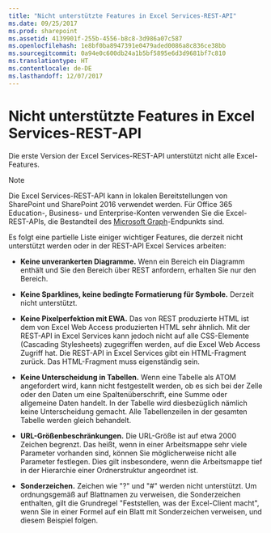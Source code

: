 ```yaml
---
title: "Nicht unterstützte Features in Excel Services-REST-API"
ms.date: 09/25/2017
ms.prod: sharepoint
ms.assetid: 4139901f-255b-4556-b8c8-3d986a07c587
ms.openlocfilehash: 1e8bf0ba8947391e0479aded0086a8c836ce38bb
ms.sourcegitcommit: 0a94e0c600db24a1b5bf5895e6d3d9681bf7c810
ms.translationtype: HT
ms.contentlocale: de-DE
ms.lasthandoff: 12/07/2017
---
```

# <a name="unsupported-features-in-excel-services-rest-api"></a>Nicht unterstützte Features in Excel Services-REST-API

Die erste Version der Excel Services-REST-API unterstützt nicht alle Excel-Features. 
  
> [!NOTE] 
> Die Excel Services-REST-API kann in lokalen Bereitstellungen von SharePoint und SharePoint 2016 verwendet werden. Für Office 365 Education-, Business- und Enterprise-Konten verwenden Sie die Excel-REST-APIs, die Bestandteil des [Microsoft Graph](http://graph.microsoft.io/en-us/docs/api-reference/v1.0/resources/excel
)-Endpunkts sind.
  
    
    


Es folgt eine partielle Liste einiger wichtiger Features, die derzeit nicht unterstützt werden oder in der REST-API Excel Services arbeiten:
  
    
    


- **Keine unverankerten Diagramme.** Wenn ein Bereich ein Diagramm enthält und Sie den Bereich über REST anfordern, erhalten Sie nur den Bereich.
    
  
- **Keine Sparklines, keine bedingte Formatierung für Symbole.** Derzeit nicht unterstützt.
    
  
- **Keine Pixelperfektion mit EWA.** Das von REST produzierte HTML ist dem von Excel Web Access produzierten HTML sehr ähnlich. Mit der REST-API in Excel Services kann jedoch nicht auf alle CSS-Elemente (Cascading Stylesheets) zugegriffen werden, auf die Excel Web Access Zugriff hat. Die REST-API in Excel Services gibt ein HTML-Fragment zurück. Das HTML-Fragment muss eigenständig sein.
    
  
- **Keine Unterscheidung in Tabellen.** Wenn eine Tabelle als ATOM angefordert wird, kann nicht festgestellt werden, ob es sich bei der Zelle oder den Daten um eine Spaltenüberschrift, eine Summe oder allgemeine Daten handelt. In der Tabelle wird diesbezüglich nämlich keine Unterscheidung gemacht. Alle Tabellenzeilen in der gesamten Tabelle werden gleich behandelt.
    
  
- **URL-Größenbeschränkungen.** Die URL-Größe ist auf etwa 2000 Zeichen begrenzt. Das heißt, wenn in einer Arbeitsmappe sehr viele Parameter vorhanden sind, können Sie möglicherweise nicht alle Parameter festlegen. Dies gilt insbesondere, wenn die Arbeitsmappe tief in der Hierarchie einer Ordnerstruktur angeordnet ist.
    
  
- **Sonderzeichen.** Zeichen wie "?" und "#" werden nicht unterstützt. Um ordnungsgemäß auf Blattnamen zu verweisen, die Sonderzeichen enthalten, gilt die Grundregel "Feststellen, was der Excel-Client macht", wenn Sie in einer Formel auf ein Blatt mit Sonderzeichen verweisen, und diesem Beispiel folgen.
    
  

